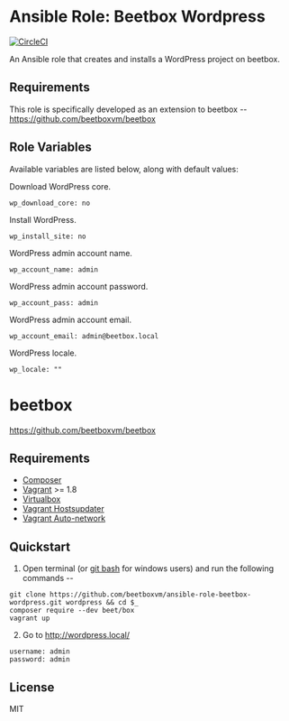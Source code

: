 # Ansible Role: Beetbox Wordpress

[![CircleCI](https://circleci.com/gh/beetboxvm/ansible-role-beetbox-wordpress.svg?style=svg)](https://circleci.com/gh/beetboxvm/ansible-role-beetbox-wordpress)

An Ansible role that creates and installs a WordPress project on beetbox.

## Requirements

This role is specifically developed as an extension to beetbox -- https://github.com/beetboxvm/beetbox

## Role Variables

Available variables are listed below, along with default values:

Download WordPress core.

    wp_download_core: no
    
Install WordPress.    
    
    wp_install_site: no
    
WordPress admin account name.
    
    wp_account_name: admin
    
WordPress admin account password.    
    
    wp_account_pass: admin
    
WordPress admin account email.    
    
    wp_account_email: admin@beetbox.local
    
WordPress locale.    
    
    wp_locale: ""


# beetbox

https://github.com/beetboxvm/beetbox

## Requirements

* [Composer](https://getcomposer.org/download/)
* [Vagrant](https://www.vagrantup.com/) >= 1.8
* [Virtualbox](https://www.virtualbox.org/)
* [Vagrant Hostsupdater](https://github.com/cogitatio/vagrant-hostsupdater)
* [Vagrant Auto-network](https://github.com/oscar-stack/vagrant-auto_network)

## Quickstart

  1. Open terminal (or [git bash](https://msysgit.github.io/) for windows users) and run the following commands --

  ```
  git clone https://github.com/beetboxvm/ansible-role-beetbox-wordpress.git wordpress && cd $_
  composer require --dev beet/box
  vagrant up
  ```

  2. Go to http://wordpress.local/

  ```
  username: admin
  password: admin
  ```

## License

MIT
